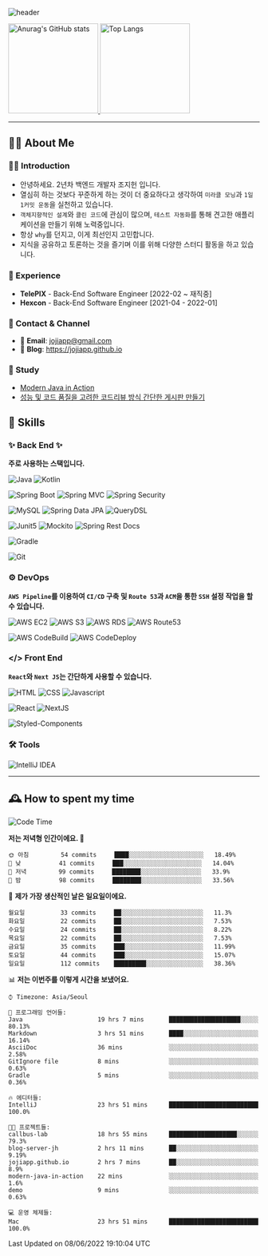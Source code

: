 ![header](https://capsule-render.vercel.app/api?type=transparent&fontColor=6b32af&height=200&text=Java%20Back-End%20Developer&fontSize=60)

<!-- 
[![Anurag's GitHub stats](https://github-readme-stats.vercel.app/api?username=jojiapp&show_icons=true&theme=midnight-purple&locale=kr)](https://github.com/jojiapp/TIL)
 -->
 
<a href="https://github.com/jojiapp/TIL">
  <img height="180px" src="https://github-readme-stats.vercel.app/api?username=jojiapp&show_icons=true&theme=midnight-purple&locale=kr" alt="Anurag's GitHub stats"/>
</a>

<a href="https://github.com/jojiapp/TIL">
  <img height="180px" src="https://github-readme-stats.vercel.app/api/top-langs/?username=jojiapp&theme=midnight-purple&layout=compact&locale=kr" alt="Top Langs"/>
</a>

<!-- 
<a href="https://solved.ac/jojiapp97">
  <img height="180px" src="http://mazassumnida.wtf/api/v2/generate_badge?boj=jojiapp97" alt="Solved.ac프로필"/>
</a>
 -->
---

## 💁‍♂️ About Me

### 🙇‍♂️ Introduction

- 안녕하세요. 2년차 백엔드 개발자 조지헌 입니다.
- 열심히 하는 것보다 꾸준하게 하는 것이 더 중요하다고 생각하여 `미라클 모닝`과 `1일 1커밋 운동`을 실천하고 있습니다.
- `객체지향적인 설계`와 `클린 코드`에 관심이 많으며, `테스트 자동화`를 통해 견고한 애플리케이션을 만들기 위해 노력중입니다.
- 항상 `why`를 던지고, 이게 최선인지 고민합니다.
- 지식을 공유하고 토론하는 것을 즐기며 이를 위해 다양한 스터디 활동을 하고 있습니다.

### 💼 Experience

- **TelePIX** - Back-End Software Engineer [2022-02 ~ 재직중]
- **Hexcon** - Back-End Software Engineer [2021-04 - 2022-01]

### 🤝 Contact & Channel

- 📧 **Email**: jojiapp@gmail.com
- 📜 **Blog**: https://jojiapp.github.io

### 📖 Study

- [Modern Java in Action](https://github.com/Tianea2160/ModernJavaInActionStudy)
- [성능 및 코드 품질을 고려한 코드리뷰 방식 간단한 게시판 만들기](https://github.com/spring-React-blog/blog-server-jh)

## 🔨 Skills

### ✨ Back End ✨

**주로 사용하는 스택입니다.**

![Java](https://img.shields.io/badge/-Java-007396?logo=java&logoColor=white)
![Kotlin](https://img.shields.io/badge/-Kotlin-7F52FF?logo=kotlin&logoColor=white)

![Spring Boot](https://img.shields.io/badge/-Spring%20Boot-6DB33F?logo=spring%20boot&logoColor=white)
![Spring MVC](https://img.shields.io/badge/-Spring%20MVC-6DB33F)
![Spring Security](https://img.shields.io/badge/-Spring%20Security-6DB33F?logo=spring%20security&logoColor=white)

![MySQL](https://img.shields.io/badge/-MySQL-4479A1?logo=mysql&logoColor=white)
![Spring Data JPA](https://img.shields.io/badge/-Spring%20Data%20JPA-6DB33F?)
![QueryDSL](https://img.shields.io/badge/-QueryDSL-3E4348)

![Junit5](https://img.shields.io/badge/-Junit5-25A162?logo=junit5&logoColor=white)
![Mockito](https://img.shields.io/badge/-Mockito-25A162?)
![Spring Rest Docs](https://img.shields.io/badge/-Spring%20Rest%20Docs-6DB33F)

![Gradle](https://img.shields.io/badge/-Gradle-02303A?logo=gradle&logoColor=white)

![Git](https://img.shields.io/badge/-Git-F05032?logo=git&logoColor=white)

### ⚙️ DevOps

**`AWS Pipeline`를 이용하여 `CI/CD` 구축 및 `Route 53`과 `ACM`을 통한 `SSH` 설정 작업을 할 수 있습니다.**

![AWS EC2](https://img.shields.io/badge/-AWS%20EC2-FF9900)
![AWS S3](https://img.shields.io/badge/-AWS%20S3-569A31?logo=Amazon%20S3&logoColor=white)
![AWS RDS](https://img.shields.io/badge/-AWS%20RDS-4053D6)
![AWS Route53](https://img.shields.io/badge/-AWS%20Route53-FF9900)

![AWS CodeBuild](https://img.shields.io/badge/-AWS%20CodeBuild-6DB33F)
![AWS CodeDeploy](https://img.shields.io/badge/-AWS%20CodeDeploy-6DB33F?&)

### </> Front End

**`React`와 `Next JS`는 간단하게 사용할 수 있습니다.**

![HTML](https://img.shields.io/badge/-HTML-E34F26?logo=html5&logoColor=white)
![CSS](https://img.shields.io/badge/-CSS-1572B6?logo=css3&logoColor=white)
![Javascript](https://img.shields.io/badge/-Javascript-F7DF1E?logo=javascript&logoColor=white)

![React](https://img.shields.io/badge/-React-61DAFB?logo=react&logoColor=white)
![NextJS](https://img.shields.io/badge/-NextJS-000000?logo=next.js&logoColor=white)

![Styled-Components](https://img.shields.io/badge/Styled%20Components-DB7093?logo=styledComponents&logoColor=white)

### 🛠 Tools

![IntelliJ IDEA](https://img.shields.io/badge/-IntelliJ%20IDEA-FF0000?logo=intellij%20idea&logoColor=white)

---

## 🕰 How to spent my time
<!--START_SECTION:waka-->
![Code Time](http://img.shields.io/badge/Code%20Time-0%20secs-blue)

**저는 저녁형 인간이에요. 🦉** 

```text
🌞 아침         54 commits     ████░░░░░░░░░░░░░░░░░░░░░   18.49% 
🌆 낮　         41 commits     ███░░░░░░░░░░░░░░░░░░░░░░   14.04% 
🌃 저녁         99 commits     ████████░░░░░░░░░░░░░░░░░   33.9% 
🌙 밤　         98 commits     ████████░░░░░░░░░░░░░░░░░   33.56%

```
📅 **제가 가장 생산적인 날은 일요일이에요.** 

```text
월요일          33 commits     ██░░░░░░░░░░░░░░░░░░░░░░░   11.3% 
화요일          22 commits     ██░░░░░░░░░░░░░░░░░░░░░░░   7.53% 
수요일          24 commits     ██░░░░░░░░░░░░░░░░░░░░░░░   8.22% 
목요일          22 commits     ██░░░░░░░░░░░░░░░░░░░░░░░   7.53% 
금요일          35 commits     ███░░░░░░░░░░░░░░░░░░░░░░   11.99% 
토요일          44 commits     ███░░░░░░░░░░░░░░░░░░░░░░   15.07% 
일요일          112 commits    █████████░░░░░░░░░░░░░░░░   38.36%

```


📊 **저는 이번주를 이렇게 시간을 보냈어요.** 

```text
⌚︎ Timezone: Asia/Seoul

💬 프로그래밍 언어들: 
Java                     19 hrs 7 mins       ████████████████████░░░░░   80.13% 
Markdown                 3 hrs 51 mins       ████░░░░░░░░░░░░░░░░░░░░░   16.14% 
AsciiDoc                 36 mins             ░░░░░░░░░░░░░░░░░░░░░░░░░   2.58% 
GitIgnore file           8 mins              ░░░░░░░░░░░░░░░░░░░░░░░░░   0.63% 
Gradle                   5 mins              ░░░░░░░░░░░░░░░░░░░░░░░░░   0.36%

🔥 에디터들: 
IntelliJ                 23 hrs 51 mins      █████████████████████████   100.0%

🐱‍💻 프로젝트들: 
callbus-lab              18 hrs 55 mins      ███████████████████░░░░░░   79.3% 
blog-server-jh           2 hrs 11 mins       ██░░░░░░░░░░░░░░░░░░░░░░░   9.19% 
jojiapp.github.io        2 hrs 7 mins        ██░░░░░░░░░░░░░░░░░░░░░░░   8.9% 
modern-java-in-action    22 mins             ░░░░░░░░░░░░░░░░░░░░░░░░░   1.6% 
demo                     9 mins              ░░░░░░░░░░░░░░░░░░░░░░░░░   0.63%

💻 운영 체제들: 
Mac                      23 hrs 51 mins      █████████████████████████   100.0%

```


 Last Updated on 08/06/2022 19:10:04 UTC
<!--END_SECTION:waka-->
